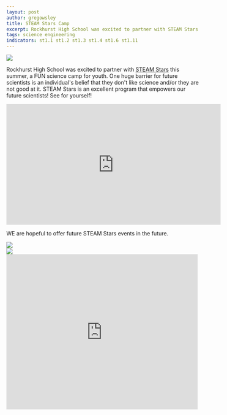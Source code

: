 ```yaml
---
layout: post
author: gregowsley
title: STEAM Stars Camp
excerpt: Rockhurst High School was excited to partner with STEAM Stars this summer
tags: science engineering
indicators: st1.1 st1.2 st1.3 st1.4 st1.6 st1.11
---
```

<div class="flex-wrapper">
  <div class="x1"><img src="{{ site.baseurl }}/img/STEAMstarslogo.jpg"></div>
</div>    

Rockhurst High School was excited to partner with [STEAM Stars](https://www.sciencestars17.com/) this summer, a FUN science camp for youth. One huge barrier for future scientists is an individual's belief that they don't like science and/or they are not good at it. STEAM Stars is an excellent program that empowers our future scientists! See for yourself!

<iframe width="560" height="315" src="https://www.youtube.com/embed/F_-qEEvTwnk" frameborder="0" allow="autoplay; encrypted-media" allowfullscreen></iframe>

WE are hopeful to offer future STEAM Stars events in the future.


<div class="flex-wrapper">
  <div class="x1"><img src="{{ site.baseurl }}/img/DroneCampPhotoClose.jpg"></div>
</div>
    
<div class="flex-wrapper">
  <div class="x1"><img src="{{ site.baseurl }}/img/STEAMstars2.JPG"></div>
</div>

<iframe src="https://www.facebook.com/plugins/post.php?href=https%3A%2F%2Fwww.facebook.com%2FRockhurstHigh%2Fposts%2F1830906890302657&width=500" width="500" height="405" style="border:none;overflow:hidden" scrolling="no" frameborder="0" allowTransparency="true" allow="encrypted-media"></iframe>

